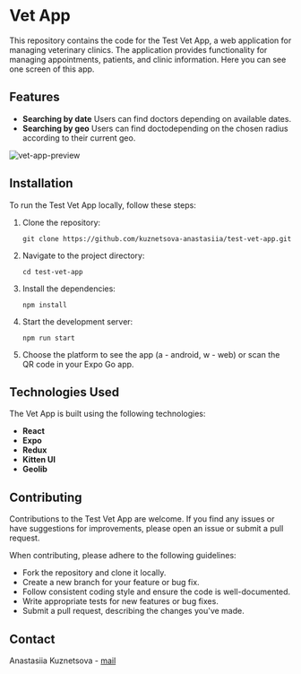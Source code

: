 # Vet App

This repository contains the code for the Test Vet App, a web application for managing veterinary clinics. The application provides functionality for managing appointments, patients, and clinic information. Here you can see one screen of this app.

## Features

- **Searching by date** Users can find doctors depending on available dates.
- **Searching by geo** Users can find doctodepending on the chosen radius according to their current geo.

![vet-app-preview](https://github.com/kuznetsova-anastasiia/test-vet-app/assets/111063225/57105c17-8ecb-4254-97d1-8a9d930922ac)

## Installation

To run the Test Vet App locally, follow these steps:

1. Clone the repository:

   ```shell
   git clone https://github.com/kuznetsova-anastasiia/test-vet-app.git
   ```

2. Navigate to the project directory:

   ```shell
   cd test-vet-app
   ```

3. Install the dependencies:

   ```shell
   npm install
   ```

5. Start the development server:

   ```shell
   npm run start
   ```

6. Choose the platform to see the app (a - android, w - web) or scan the QR code in your Expo Go app.

## Technologies Used

The Vet App is built using the following technologies:

- **React**
- **Expo**
- **Redux**
- **Kitten UI**
- **Geolib**

## Contributing

Contributions to the Test Vet App are welcome. If you find any issues or have suggestions for improvements, please open an issue or submit a pull request.

When contributing, please adhere to the following guidelines:

- Fork the repository and clone it locally.
- Create a new branch for your feature or bug fix.
- Follow consistent coding style and ensure the code is well-documented.
- Write appropriate tests for new features or bug fixes.
- Submit a pull request, describing the changes you've made.

## Contact

Anastasiia Kuznetsova - [mail](mailto:anastasiia.kzntsva@gmail.com)
